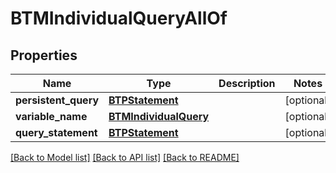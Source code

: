 # BTMIndividualQueryAllOf

## Properties
Name | Type | Description | Notes
------------ | ------------- | ------------- | -------------
**persistent_query** | [**BTPStatement**](BTPStatement.md) |  | [optional] 
**variable_name** | [**BTMIndividualQuery**](BTMIndividualQuery.md) |  | [optional] 
**query_statement** | [**BTPStatement**](BTPStatement.md) |  | [optional] 

[[Back to Model list]](../README.md#documentation-for-models) [[Back to API list]](../README.md#documentation-for-api-endpoints) [[Back to README]](../README.md)


